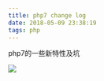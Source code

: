 ```yaml
---
title: php7 change log 
date: 2018-05-09 23:38:19
tags: php
---
```

php7的一些新特性及坑

![](/images/381128-20161204093430881-1098915489.png)